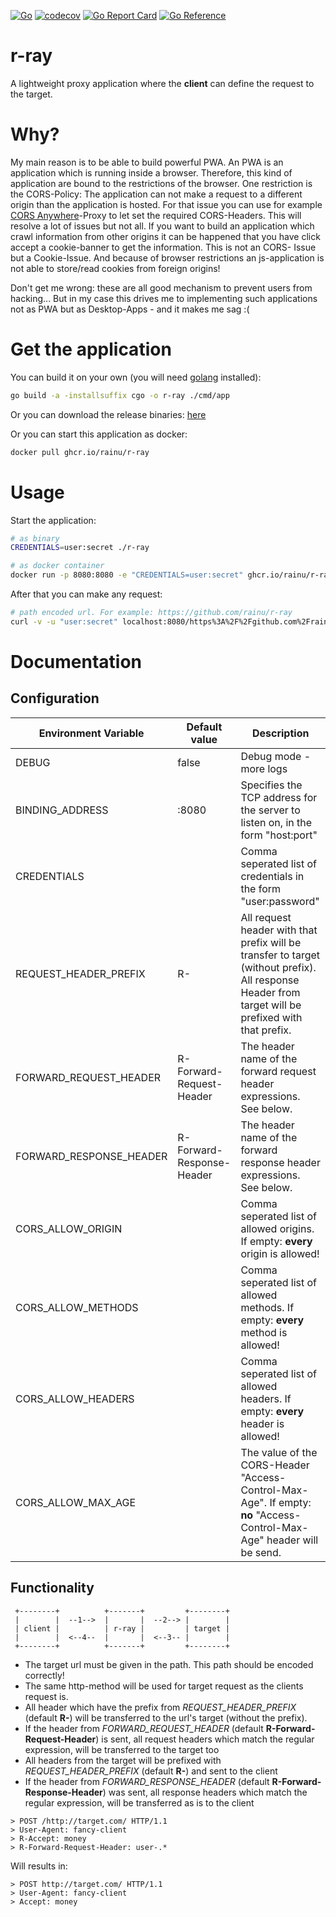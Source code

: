 [![Go](https://github.com/rainu/r-ray/actions/workflows/build.yml/badge.svg)](https://github.com/rainu/r-ray/actions/workflows/build.yml)
[![codecov](https://codecov.io/gh/rainu/r-ray/branch/main/graph/badge.svg)](https://codecov.io/gh/rainu/r-ray)
[![Go Report Card](https://goreportcard.com/badge/github.com/rainu/r-ray)](https://goreportcard.com/report/github.com/rainu/r-ray)
[![Go Reference](https://pkg.go.dev/badge/github.com/rainu/r-ray.svg)](https://pkg.go.dev/github.com/rainu/r-ray)

# r-ray

A lightweight proxy application where the **client** can define the request to the target.

# Why?

My main reason is to be able to build powerful PWA. An PWA is an application which is running inside a browser.
Therefore,
this kind of application are bound to the restrictions of the browser. One restriction is the CORS-Policy: The
application
can not make a request to a different origin than the application is hosted. For that issue you can use for example
[CORS Anywhere](https://github.com/Rob--W/cors-anywhere)-Proxy to let set the required CORS-Headers.
This will resolve a lot of issues but not all. If you want to build an application which crawl information from
other origins it can be happened that you have click accept a cookie-banner to get the information. This is not an CORS-
Issue but a Cookie-Issue. And because of browser restrictions an js-application is not able to store/read cookies from
foreign origins!

Don't get me wrong: these are all good mechanism to prevent users from hacking... But in my case this drives me to
implementing
such applications not as PWA but as Desktop-Apps - and it makes me sag :(

# Get the application

You can build it on your own (you will need [golang](https://golang.org/) installed):

```bash
go build -a -installsuffix cgo -o r-ray ./cmd/app
```

Or you can download the release binaries: [here](https://github.com/rainu/r-ray/releases/latest)

Or you can start this application as docker:

```bash
docker pull ghcr.io/rainu/r-ray
```

# Usage

Start the application:

```bash
# as binary
CREDENTIALS=user:secret ./r-ray

# as docker container
docker run -p 8080:8080 -e "CREDENTIALS=user:secret" ghcr.io/rainu/r-ray:main
```

After that you can make any request:

```bash
# path encoded url. For example: https://github.com/rainu/r-ray
curl -v -u "user:secret" localhost:8080/https%3A%2F%2Fgithub.com%2Frainu%2Fr-ray
```

# Documentation

## Configuration

| Environment Variable    | Default value             | Description                                                                                                                                         |                                                                                
|-------------------------|---------------------------|-----------------------------------------------------------------------------------------------------------------------------------------------------|                                                                                
| DEBUG                   | false                     | Debug mode - more logs                                                                                                                              |                                                                                
| BINDING_ADDRESS         | :8080                     | Specifies the TCP address for the server to listen on, in the form "host:port"                                                                      |                                                                                
| CREDENTIALS             |                           | Comma seperated list of credentials in the form "user:password"                                                                                     |
| REQUEST_HEADER_PREFIX   | R-                        | All request header with that prefix will be transfer to target (without prefix). All response Header from target will be prefixed with that prefix. |
| FORWARD_REQUEST_HEADER  | R-Forward-Request-Header  | The header name of the forward request header expressions. See below.                                                                               |
| FORWARD_RESPONSE_HEADER | R-Forward-Response-Header | The header name of the forward response header expressions. See below.                                                                              |
| CORS_ALLOW_ORIGIN       |                           | Comma seperated list of allowed origins. If empty: **every** origin is allowed!                                                                     |
| CORS_ALLOW_METHODS      |                           | Comma seperated list of allowed methods. If empty: **every** method is allowed!                                                                     |
| CORS_ALLOW_HEADERS      |                           | Comma seperated list of allowed headers. If empty: **every** header is allowed!                                                                     |
| CORS_ALLOW_MAX_AGE      |                           | The value of the CORS-Header "Access-Control-Max-Age". If empty: **no** "Access-Control-Max-Age" header will be send.                               |

## Functionality

```
 +--------+          +-------+         +--------+        
 |        |  --1-->  |       |  --2--> |        |
 | client |          | r-ray |         | target |
 |        |  <--4--  |       |  <--3-- |        |
 +--------+          +-------+         +--------+
```

* The target url must be given in the path. This path should be encoded correctly! 
* The same http-method will be used for target request as the clients request is.
* All header which have the prefix from _REQUEST_HEADER_PREFIX_ (default **R-**) will be transferred to the url's target (without the prefix).
* If the header from _FORWARD_REQUEST_HEADER_ (default **R-Forward-Request-Header**) is sent, all request headers which match the regular expression, will be transferred to the target too
* All headers from the target will be prefixed with _REQUEST_HEADER_PREFIX_ (default **R-**) and sent to the client
* If the header from _FORWARD_RESPONSE_HEADER_ (default **R-Forward-Response-Header**) was sent, all response headers which match the regular expression, will be transferred as is to the client


```
> POST /http://target.com/ HTTP/1.1
> User-Agent: fancy-client
> R-Accept: money
> R-Forward-Request-Header: user-.*
```

Will results in:
```
> POST http://target.com/ HTTP/1.1
> User-Agent: fancy-client
> Accept: money
```
